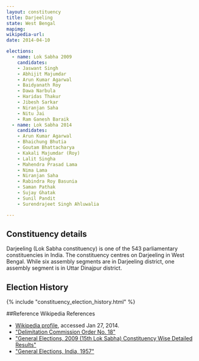 ```yaml
---
layout: constituency
title: Darjeeling
state: West Bengal
mapimg: 
wikipedia-url: 
date: 2014-04-10

elections: 
  - name: Lok Sabha 2009
    candidates: 
    - Jaswant Singh 
    - Abhijit Majumdar 
    - Arun Kumar Agarwal 
    - Baidyanath Roy 
    - Dawa Narbula 
    - Haridas Thakur 
    - Jibesh Sarkar 
    - Niranjan Saha 
    - Nitu Jai 
    - Ram Ganesh Baraik  
  - name: Lok Sabha 2014
    candidates: 
    - Arun Kumar Agarwal 
    - Bhaichung Bhutia 
    - Goutam Bhattacharya 
    - Kakali Majumdar (Roy) 
    - Lalit Singha 
    - Mahendra Prasad Lama 
    - Nima Lama 
    - Niranjan Saha 
    - Rabindra Roy Basunia 
    - Saman Pathak 
    - Sujay Ghatak 
    - Sunil Pandit 
    - Surendrajeet Singh Ahluwalia  

---
```


## Constituency details
Darjeeling (Lok Sabha constituency) is one of the 543 parliamentary constituencies in India. The constituency centres on Darjeeling in West Bengal. While six assembly segments are in Darjeeling district, one assembly segment is in Uttar Dinajpur district.




## Election History
{% include "constituency_election_history.html" %}

##Reference
Wikipedia References
- [Wikipedia profile]({{page.profile.wikipedia}}), accessed Jan 27, 2014.
- ["Delimitation Commission Order No. 18"][wiki1]
- ["General Elections, 2009 (15th Lok Sabha) Constituency Wise Detailed Results"][wiki2]
- ["General Elections, India, 1957"][wiki3]

[wiki1]: http://ceowestbengal.nic.in/news_pdf/gazette123.pdf
[wiki2]: http://eci.gov.in/eci_main/archiveofge2009/Stats/VOLI/25_ConstituencyWiseDetailedResult.pdf
[wiki3]: http://eci.nic.in/eci_main/StatisticalReports/LS_1957/Vol_I_57_LS.pdf

